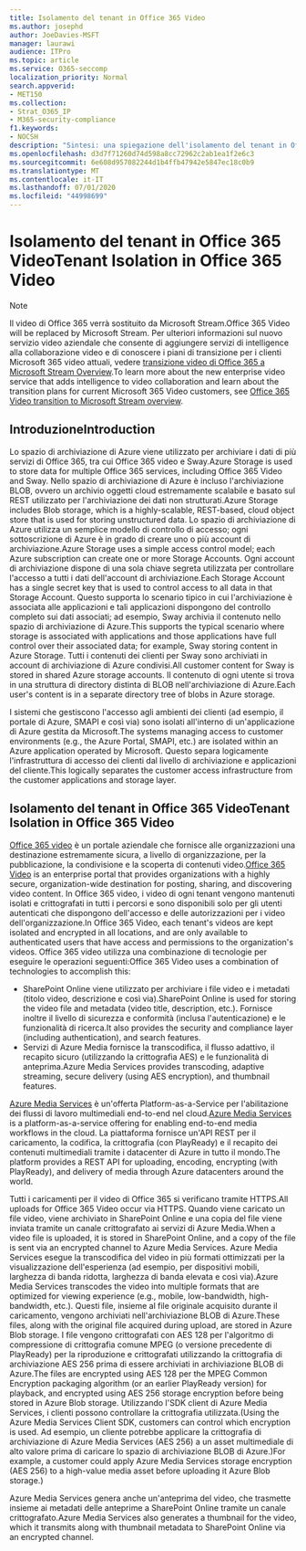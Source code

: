 ```yaml
---
title: Isolamento del tenant in Office 365 Video
ms.author: josephd
author: JoeDavies-MSFT
manager: laurawi
audience: ITPro
ms.topic: article
ms.service: O365-seccomp
localization_priority: Normal
search.appverid:
- MET150
ms.collection:
- Strat_O365_IP
- M365-security-compliance
f1.keywords:
- NOCSH
description: "Sintesi: una spiegazione dell'isolamento del tenant in Office 365 video."
ms.openlocfilehash: d3d7f71260d74d598a8cc72962c2ab1ea1f2e6c3
ms.sourcegitcommit: 6e608d957082244d1b4ffb47942e5847ec18c0b9
ms.translationtype: MT
ms.contentlocale: it-IT
ms.lasthandoff: 07/01/2020
ms.locfileid: "44998699"
---
```

# <a name="tenant-isolation-in-office-365-video"></a><span data-ttu-id="520b6-103">Isolamento del tenant in Office 365 Video</span><span class="sxs-lookup"><span data-stu-id="520b6-103">Tenant Isolation in Office 365 Video</span></span>

> [!NOTE]
> <span data-ttu-id="520b6-104">Il video di Office 365 verrà sostituito da Microsoft Stream.</span><span class="sxs-lookup"><span data-stu-id="520b6-104">Office 365 Video will be replaced by Microsoft Stream.</span></span> <span data-ttu-id="520b6-105">Per ulteriori informazioni sul nuovo servizio video aziendale che consente di aggiungere servizi di intelligence alla collaborazione video e di conoscere i piani di transizione per i clienti Microsoft 365 video attuali, vedere [transizione video di Office 365 a Microsoft Stream Overview](https://docs.microsoft.com/stream/migrate-from-office-365).</span><span class="sxs-lookup"><span data-stu-id="520b6-105">To learn more about the new enterprise video service that adds intelligence to video collaboration and learn about the transition plans for current Microsoft 365 Video customers, see [Office 365 Video transition to Microsoft Stream overview](https://docs.microsoft.com/stream/migrate-from-office-365).</span></span>

## <a name="introduction"></a><span data-ttu-id="520b6-106">Introduzione</span><span class="sxs-lookup"><span data-stu-id="520b6-106">Introduction</span></span>

<span data-ttu-id="520b6-107">Lo spazio di archiviazione di Azure viene utilizzato per archiviare i dati di più servizi di Office 365, tra cui Office 365 video e Sway.</span><span class="sxs-lookup"><span data-stu-id="520b6-107">Azure Storage is used to store data for multiple Office 365 services, including Office 365 Video and Sway.</span></span> <span data-ttu-id="520b6-108">Nello spazio di archiviazione di Azure è incluso l'archiviazione BLOB, ovvero un archivio oggetti cloud estremamente scalabile e basato sul REST utilizzato per l'archiviazione dei dati non strutturati.</span><span class="sxs-lookup"><span data-stu-id="520b6-108">Azure Storage includes Blob storage, which is a highly-scalable, REST-based, cloud object store that is used for storing unstructured data.</span></span> <span data-ttu-id="520b6-109">Lo spazio di archiviazione di Azure utilizza un semplice modello di controllo di accesso; ogni sottoscrizione di Azure è in grado di creare uno o più account di archiviazione.</span><span class="sxs-lookup"><span data-stu-id="520b6-109">Azure Storage uses a simple access control model; each Azure subscription can create one or more Storage Accounts.</span></span> <span data-ttu-id="520b6-110">Ogni account di archiviazione dispone di una sola chiave segreta utilizzata per controllare l'accesso a tutti i dati dell'account di archiviazione.</span><span class="sxs-lookup"><span data-stu-id="520b6-110">Each Storage Account has a single secret key that is used to control access to all data in that Storage Account.</span></span> <span data-ttu-id="520b6-111">Questo supporta lo scenario tipico in cui l'archiviazione è associata alle applicazioni e tali applicazioni dispongono del controllo completo sui dati associati; ad esempio, Sway archivia il contenuto nello spazio di archiviazione di Azure.</span><span class="sxs-lookup"><span data-stu-id="520b6-111">This supports the typical scenario where storage is associated with applications and those applications have full control over their associated data; for example, Sway storing content in Azure Storage.</span></span> <span data-ttu-id="520b6-112">Tutti i contenuti dei clienti per Sway sono archiviati in account di archiviazione di Azure condivisi.</span><span class="sxs-lookup"><span data-stu-id="520b6-112">All customer content for Sway is stored in shared Azure storage accounts.</span></span> <span data-ttu-id="520b6-113">Il contenuto di ogni utente si trova in una struttura di directory distinta di BLOB nell'archiviazione di Azure.</span><span class="sxs-lookup"><span data-stu-id="520b6-113">Each user's content is in a separate directory tree of blobs in Azure storage.</span></span>

<span data-ttu-id="520b6-114">I sistemi che gestiscono l'accesso agli ambienti dei clienti (ad esempio, il portale di Azure, SMAPI e così via) sono isolati all'interno di un'applicazione di Azure gestita da Microsoft.</span><span class="sxs-lookup"><span data-stu-id="520b6-114">The systems managing access to customer environments (e.g., the Azure Portal, SMAPI, etc.) are isolated within an Azure application operated by Microsoft.</span></span> <span data-ttu-id="520b6-115">Questo separa logicamente l'infrastruttura di accesso dei clienti dal livello di archiviazione e applicazioni del cliente.</span><span class="sxs-lookup"><span data-stu-id="520b6-115">This logically separates the customer access infrastructure from the customer applications and storage layer.</span></span>

## <a name="tenant-isolation-in-office-365-video"></a><span data-ttu-id="520b6-116">Isolamento del tenant in Office 365 Video</span><span class="sxs-lookup"><span data-stu-id="520b6-116">Tenant Isolation in Office 365 Video</span></span>

<span data-ttu-id="520b6-117">[Office 365 video](https://support.office.com/article/Meet-Office-365-Video-ca1cc1a9-a615-46e1-b6a3-40dbd99939a6) è un portale aziendale che fornisce alle organizzazioni una destinazione estremamente sicura, a livello di organizzazione, per la pubblicazione, la condivisione e la scoperta di contenuti video.</span><span class="sxs-lookup"><span data-stu-id="520b6-117">[Office 365 Video](https://support.office.com/article/Meet-Office-365-Video-ca1cc1a9-a615-46e1-b6a3-40dbd99939a6) is an enterprise portal that provides organizations with a highly secure, organization-wide destination for posting, sharing, and discovering video content.</span></span> <span data-ttu-id="520b6-118">In Office 365 video, i video di ogni tenant vengono mantenuti isolati e crittografati in tutti i percorsi e sono disponibili solo per gli utenti autenticati che dispongono dell'accesso e delle autorizzazioni per i video dell'organizzazione.</span><span class="sxs-lookup"><span data-stu-id="520b6-118">In Office 365 Video, each tenant's videos are kept isolated and encrypted in all locations, and are only available to authenticated users that have access and permissions to the organization's videos.</span></span> <span data-ttu-id="520b6-119">Office 365 video utilizza una combinazione di tecnologie per eseguire le operazioni seguenti:</span><span class="sxs-lookup"><span data-stu-id="520b6-119">Office 365 Video uses a combination of technologies to accomplish this:</span></span>

- <span data-ttu-id="520b6-120">SharePoint Online viene utilizzato per archiviare i file video e i metadati (titolo video, descrizione e così via).</span><span class="sxs-lookup"><span data-stu-id="520b6-120">SharePoint Online is used for storing the video file and metadata (video title, description, etc.).</span></span> <span data-ttu-id="520b6-121">Fornisce inoltre il livello di sicurezza e conformità (inclusa l'autenticazione) e le funzionalità di ricerca.</span><span class="sxs-lookup"><span data-stu-id="520b6-121">It also provides the security and compliance layer (including authentication), and search features.</span></span>
- <span data-ttu-id="520b6-122">Servizi di Azure Media fornisce la transcodifica, il flusso adattivo, il recapito sicuro (utilizzando la crittografia AES) e le funzionalità di anteprima.</span><span class="sxs-lookup"><span data-stu-id="520b6-122">Azure Media Services provides transcoding, adaptive streaming, secure delivery (using AES encryption), and thumbnail features.</span></span>

<span data-ttu-id="520b6-123">[Azure Media Services](https://azure.microsoft.com/services/media-services/) è un'offerta Platform-as-a-Service per l'abilitazione dei flussi di lavoro multimediali end-to-end nel cloud.</span><span class="sxs-lookup"><span data-stu-id="520b6-123">[Azure Media Services](https://azure.microsoft.com/services/media-services/) is a platform-as-a-service offering for enabling end-to-end media workflows in the cloud.</span></span> <span data-ttu-id="520b6-124">La piattaforma fornisce un'API REST per il caricamento, la codifica, la crittografia (con PlayReady) e il recapito dei contenuti multimediali tramite i datacenter di Azure in tutto il mondo.</span><span class="sxs-lookup"><span data-stu-id="520b6-124">The platform provides a REST API for uploading, encoding, encrypting (with PlayReady), and delivery of media through Azure datacenters around the world.</span></span>

<span data-ttu-id="520b6-125">Tutti i caricamenti per il video di Office 365 si verificano tramite HTTPS.</span><span class="sxs-lookup"><span data-stu-id="520b6-125">All uploads for Office 365 Video occur via HTTPS.</span></span> <span data-ttu-id="520b6-126">Quando viene caricato un file video, viene archiviato in SharePoint Online e una copia del file viene inviata tramite un canale crittografato ai servizi di Azure Media.</span><span class="sxs-lookup"><span data-stu-id="520b6-126">When a video file is uploaded, it is stored in SharePoint Online, and a copy of the file is sent via an encrypted channel to Azure Media Services.</span></span> <span data-ttu-id="520b6-127">Azure Media Services esegue la transcodifica del video in più formati ottimizzati per la visualizzazione dell'esperienza (ad esempio, per dispositivi mobili, larghezza di banda ridotta, larghezza di banda elevata e così via).</span><span class="sxs-lookup"><span data-stu-id="520b6-127">Azure Media Services transcodes the video into multiple formats that are optimized for viewing experience (e.g., mobile, low-bandwidth, high-bandwidth, etc.).</span></span> <span data-ttu-id="520b6-128">Questi file, insieme al file originale acquisito durante il caricamento, vengono archiviati nell'archiviazione BLOB di Azure.</span><span class="sxs-lookup"><span data-stu-id="520b6-128">These files, along with the original file acquired during upload, are stored in Azure Blob storage.</span></span> <span data-ttu-id="520b6-129">I file vengono crittografati con AES 128 per l'algoritmo di compressione di crittografia comune MPEG (o versione precedente di PlayReady) per la riproduzione e crittografati utilizzando la crittografia di archiviazione AES 256 prima di essere archiviati in archiviazione BLOB di Azure.</span><span class="sxs-lookup"><span data-stu-id="520b6-129">The files are encrypted using AES 128 per the MPEG Common Encryption packaging algorithm (or an earlier PlayReady version) for playback, and encrypted using AES 256 storage encryption before being stored in Azure Blob storage.</span></span> <span data-ttu-id="520b6-130">Utilizzando l'SDK client di Azure Media Services, i clienti possono controllare la crittografia utilizzata.</span><span class="sxs-lookup"><span data-stu-id="520b6-130">(Using the Azure Media Services Client SDK, customers can control which encryption is used.</span></span> <span data-ttu-id="520b6-131">Ad esempio, un cliente potrebbe applicare la crittografia di archiviazione di Azure Media Services (AES 256) a un asset multimediale di alto valore prima di caricare lo spazio di archiviazione BLOB di Azure.)</span><span class="sxs-lookup"><span data-stu-id="520b6-131">For example, a customer could apply Azure Media Services storage encryption (AES 256) to a high-value media asset before uploading it Azure Blob storage.)</span></span>

<span data-ttu-id="520b6-132">Azure Media Services genera anche un'anteprima del video, che trasmette insieme ai metadati delle anteprime a SharePoint Online tramite un canale crittografato.</span><span class="sxs-lookup"><span data-stu-id="520b6-132">Azure Media Services also generates a thumbnail for the video, which it transmits along with thumbnail metadata to SharePoint Online via an encrypted channel.</span></span>
